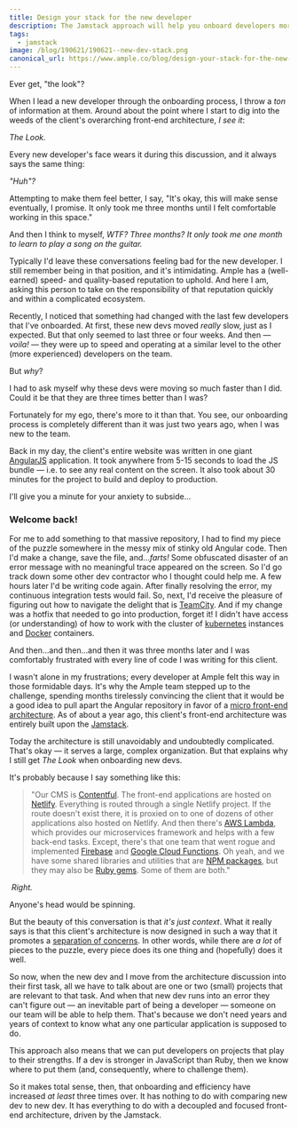 ```yaml
---
title: Design your stack for the new developer
description: The Jamstack approach will help you onboard developers more quickly, and increase your overall efficiency. Ample's Sean Davis will tell you how.
tags:
  - jamstack
image: /blog/190621/190621--new-dev-stack.png
canonical_url: https://www.ample.co/blog/design-your-stack-for-the-new-developer-and-increase-your-onboarding-speed
---
```


Ever get, "the look"?

When I lead a new developer through the onboarding process, I throw a _ton_ of information at them. Around about the point where I start to dig into the weeds of the client's overarching front-end architecture, _I see it_:

_The Look._

Every new developer's face wears it during this discussion, and it always says the same thing:_‍_

_"Huh"?_

Attempting to make them feel better, I say, "It's okay, this will make sense eventually, I promise. It only took me three months until I felt comfortable working in this space."

And then I think to myself, _WTF? Three months? It only took me one month to learn to play a song on the guitar._

Typically I'd leave these conversations feeling bad for the new developer. I still remember being in that position, and it's intimidating. Ample has a (well-earned) speed- and quality-based reputation to uphold. And here I am, asking this person to take on the responsibility of that reputation quickly and within a complicated ecosystem.

Recently, I noticed that something had changed with the last few developers that I've onboarded. At first, these new devs moved _really_ slow, just as I expected. But that only seemed to last three or four weeks. And then — _voila!_ — they were up to speed and operating at a similar level to the other (more experienced) developers on the team.

But _why_?

I had to ask myself why these devs were moving so much faster than I did. Could it be that they are three times better than I was?

Fortunately for my ego, there's more to it than that. You see, our onboarding process is completely different than it was just two years ago, when I was new to the team.

Back in my day, the client's entire website was written in one giant [AngularJS](https://angularjs.org/) application. It took anywhere from 5-15 seconds to load the JS bundle — i.e. to see any real content on the screen. It also took about 30 minutes for the project to build and deploy to production.

I'll give you a minute for your anxiety to subside...

### Welcome back!

For me to add something to that massive repository, I had to find my piece of the puzzle somewhere in the messy mix of stinky old Angular code. Then I'd make a change, save the file, and..._farts!_ Some obfuscated disaster of an error message with no meaningful trace appeared on the screen. So I'd go track down some other dev contractor who I thought could help me. A few hours later I'd be writing code again. After finally resolving the error, my continuous integration tests would fail. So, next, I'd receive the pleasure of figuring out how to navigate the delight that is [TeamCity](https://www.jetbrains.com/teamcity/). And if my change was a hotfix that needed to go into production, forget it! I didn't have access (or understanding) of how to work with the cluster of [kubernetes](https://kubernetes.io/) instances and [Docker](https://www.docker.com/) containers.

And then...and then...and then it was three months later and I was comfortably frustrated with every line of code I was writing for this client.

I wasn't alone in my frustrations; every developer at Ample felt this way in those formidable days. It's why the Ample team stepped up to the challenge, spending months tirelessly convincing the client that it would be a good idea to pull apart the Angular repository in favor of a [micro front-end architecture](https://micro-frontends.org/). As of about a year ago, this client's front-end architecture was entirely built upon the [Jamstack](https://cobwwweb.com/wtf-is-jamstack).

Today the architecture is still unavoidably and undoubtedly complicated. That's okay — it serves a large, complex organization. But that explains why I still get _The Look_ when onboarding new devs.

It's probably because I say something like this:

> "Our CMS is [Contentful](https://www.contentful.com/). The front-end applications are hosted on [Netlify](https://www.netlify.com/). Everything is routed through a single Netlify project. If the route doesn't exist there, it is proxied on to one of dozens of other applications also hosted on Netlify. And then there's [AWS Lambda](https://aws.amazon.com/lambda/), which provides our microservices framework and helps with a few back-end tasks. Except, there's that one team that went rogue and implemented [Firebase](https://firebase.google.com/) and [Google Cloud Functions](https://cloud.google.com/functions/). Oh yeah, and we have some shared libraries and utilities that are [NPM packages](https://www.npmjs.com/), but they may also be [Ruby gems](https://rubygems.org/). Some of them are both."

‍
_Right._

Anyone's head would be spinning.

But the beauty of this conversation is that _it's just context_. What it really says is that this client's architecture is now designed in such a way that it promotes a [separation of concerns](https://en.wikipedia.org/wiki/Separation_of_concerns). In other words, while there are _a lot_ of pieces to the puzzle, every piece does its one thing and (hopefully) does it well.

So now, when the new dev and I move from the architecture discussion into their first task, all we have to talk about are one or two (small) projects that are relevant to that task. And when that new dev runs into an error they can't figure out — an inevitable part of being a developer — someone on our team will be able to help them. That's because we don't need years and years of context to know what any one particular application is supposed to do.

This approach also means that we can put developers on projects that play to their strengths. If a dev is stronger in JavaScript than Ruby, then we know where to put them (and, consequently, where to challenge them).

So it makes total sense, then, that onboarding and efficiency have increased _at least_ three times over. It has nothing to do with comparing new dev to new dev. It has everything to do with a decoupled and focused front-end architecture, driven by the Jamstack.
